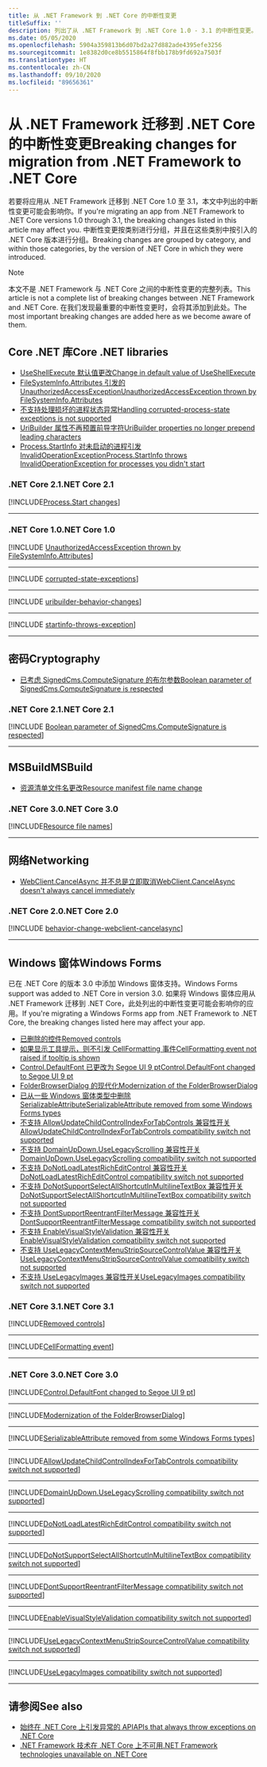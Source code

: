 ```yaml
---
title: 从 .NET Framework 到 .NET Core 的中断性变更
titleSuffix: ''
description: 列出了从 .NET Framework 到 .NET Core 1.0 - 3.1 的中断性变更。
ms.date: 05/05/2020
ms.openlocfilehash: 5904a359813b6d07bd2a27d882ade4395efe3256
ms.sourcegitcommit: 1e8382d0ce8b5515864f8fbb178b9fd692a7503f
ms.translationtype: HT
ms.contentlocale: zh-CN
ms.lasthandoff: 09/10/2020
ms.locfileid: "89656361"
---
```

# <a name="breaking-changes-for-migration-from-net-framework-to-net-core"></a><span data-ttu-id="7d003-103">从 .NET Framework 迁移到 .NET Core 的中断性变更</span><span class="sxs-lookup"><span data-stu-id="7d003-103">Breaking changes for migration from .NET Framework to .NET Core</span></span>

<span data-ttu-id="7d003-104">若要将应用从 .NET Framework 迁移到 .NET Core 1.0 至 3.1，本文中列出的中断性变更可能会影响你。</span><span class="sxs-lookup"><span data-stu-id="7d003-104">If you're migrating an app from .NET Framework to .NET Core versions 1.0 through 3.1, the breaking changes listed in this article may affect you.</span></span> <span data-ttu-id="7d003-105">中断性变更按类别进行分组，并且在这些类别中按引入的 .NET Core 版本进行分组。</span><span class="sxs-lookup"><span data-stu-id="7d003-105">Breaking changes are grouped by category, and within those categories, by the version of .NET Core in which they were introduced.</span></span>

> [!NOTE]
> <span data-ttu-id="7d003-106">本文不是 .NET Framework 与 .NET Core 之间的中断性变更的完整列表。</span><span class="sxs-lookup"><span data-stu-id="7d003-106">This article is not a complete list of breaking changes between .NET Framework and .NET Core.</span></span> <span data-ttu-id="7d003-107">在我们发现最重要的中断性变更时，会将其添加到此处。</span><span class="sxs-lookup"><span data-stu-id="7d003-107">The most important breaking changes are added here as we become aware of them.</span></span>

## <a name="core-net-libraries"></a><span data-ttu-id="7d003-108">Core .NET 库</span><span class="sxs-lookup"><span data-stu-id="7d003-108">Core .NET libraries</span></span>

- [<span data-ttu-id="7d003-109">UseShellExecute 默认值更改</span><span class="sxs-lookup"><span data-stu-id="7d003-109">Change in default value of UseShellExecute</span></span>](#change-in-default-value-of-useshellexecute)
- [<span data-ttu-id="7d003-110">FileSystemInfo.Attributes 引发的 UnauthorizedAccessException</span><span class="sxs-lookup"><span data-stu-id="7d003-110">UnauthorizedAccessException thrown by FileSystemInfo.Attributes</span></span>](#unauthorizedaccessexception-thrown-by-filesysteminfoattributes)
- [<span data-ttu-id="7d003-111">不支持处理损坏的进程状态异常</span><span class="sxs-lookup"><span data-stu-id="7d003-111">Handling corrupted-process-state exceptions is not supported</span></span>](#handling-corrupted-state-exceptions-is-not-supported)
- [<span data-ttu-id="7d003-112">UriBuilder 属性不再预置前导字符</span><span class="sxs-lookup"><span data-stu-id="7d003-112">UriBuilder properties no longer prepend leading characters</span></span>](#uribuilder-properties-no-longer-prepend-leading-characters)
- [<span data-ttu-id="7d003-113">Process.StartInfo 对未启动的进程引发 InvalidOperationException</span><span class="sxs-lookup"><span data-stu-id="7d003-113">Process.StartInfo throws InvalidOperationException for processes you didn't start</span></span>](#processstartinfo-throws-invalidoperationexception-for-processes-you-didnt-start)

### <a name="net-core-21"></a><span data-ttu-id="7d003-114">.NET Core 2.1</span><span class="sxs-lookup"><span data-stu-id="7d003-114">.NET Core 2.1</span></span>

[!INCLUDE[Process.Start changes](~/includes/core-changes/corefx/2.1/process-start-changes.md)]

***

### <a name="net-core-10"></a><span data-ttu-id="7d003-115">.NET Core 1.0</span><span class="sxs-lookup"><span data-stu-id="7d003-115">.NET Core 1.0</span></span>

[!INCLUDE [UnauthorizedAccessException thrown by FileSystemInfo.Attributes](~/includes/core-changes/corefx/1.0/filesysteminfo-attributes-exceptions.md)]

***

[!INCLUDE [corrupted-state-exceptions](~/includes/core-changes/corefx/1.0/corrupted-state-exceptions.md)]

***

[!INCLUDE [uribuilder-behavior-changes](../../../includes/core-changes/corefx/1.0/uribuilder-behavior-changes.md)]

***

[!INCLUDE [startinfo-throws-exception](../../../includes/core-changes/corefx/1.0/startinfo-throws-exception.md)]

***

## <a name="cryptography"></a><span data-ttu-id="7d003-116">密码</span><span class="sxs-lookup"><span data-stu-id="7d003-116">Cryptography</span></span>

- [<span data-ttu-id="7d003-117">已考虑 SignedCms.ComputeSignature 的布尔参数</span><span class="sxs-lookup"><span data-stu-id="7d003-117">Boolean parameter of SignedCms.ComputeSignature is respected</span></span>](#boolean-parameter-of-signedcmscomputesignature-is-respected)

### <a name="net-core-21"></a><span data-ttu-id="7d003-118">.NET Core 2.1</span><span class="sxs-lookup"><span data-stu-id="7d003-118">.NET Core 2.1</span></span>

[!INCLUDE [Boolean parameter of SignedCms.ComputeSignature is respected](~/includes/core-changes/cryptography/2.1/compute-signature-silent-parameter.md)]

***

## <a name="msbuild"></a><span data-ttu-id="7d003-119">MSBuild</span><span class="sxs-lookup"><span data-stu-id="7d003-119">MSBuild</span></span>

- [<span data-ttu-id="7d003-120">资源清单文件名更改</span><span class="sxs-lookup"><span data-stu-id="7d003-120">Resource manifest file name change</span></span>](#resource-manifest-file-name-change)

### <a name="net-core-30"></a><span data-ttu-id="7d003-121">.NET Core 3.0</span><span class="sxs-lookup"><span data-stu-id="7d003-121">.NET Core 3.0</span></span>

[!INCLUDE[Resource file names](~/includes/core-changes/msbuild/3.0/resource-manifest-name.md)]

***

## <a name="networking"></a><span data-ttu-id="7d003-122">网络</span><span class="sxs-lookup"><span data-stu-id="7d003-122">Networking</span></span>

- [<span data-ttu-id="7d003-123">WebClient.CancelAsync 并不总是立即取消</span><span class="sxs-lookup"><span data-stu-id="7d003-123">WebClient.CancelAsync doesn't always cancel immediately</span></span>](#webclientcancelasync-doesnt-always-cancel-immediately)

### <a name="net-core-20"></a><span data-ttu-id="7d003-124">.NET Core 2.0</span><span class="sxs-lookup"><span data-stu-id="7d003-124">.NET Core 2.0</span></span>

[!INCLUDE [behavior-change-webclient-cancelasync](../../../includes/core-changes/networking/2.0/behavior-change-webclient-cancelasync.md)]

***

## <a name="windows-forms"></a><span data-ttu-id="7d003-125">Windows 窗体</span><span class="sxs-lookup"><span data-stu-id="7d003-125">Windows Forms</span></span>

<span data-ttu-id="7d003-126">已在 .NET Core 的版本 3.0 中添加 Windows 窗体支持。</span><span class="sxs-lookup"><span data-stu-id="7d003-126">Windows Forms support was added to .NET Core in version 3.0.</span></span> <span data-ttu-id="7d003-127">如果将 Windows 窗体应用从 .NET Framework 迁移到 .NET Core，此处列出的中断性变更可能会影响你的应用。</span><span class="sxs-lookup"><span data-stu-id="7d003-127">If you're migrating a Windows Forms app from .NET Framework to .NET Core, the breaking changes listed here may affect your app.</span></span>

- [<span data-ttu-id="7d003-128">已删除的控件</span><span class="sxs-lookup"><span data-stu-id="7d003-128">Removed controls</span></span>](#removed-controls)
- [<span data-ttu-id="7d003-129">如果显示工具提示，则不引发 CellFormatting 事件</span><span class="sxs-lookup"><span data-stu-id="7d003-129">CellFormatting event not raised if tooltip is shown</span></span>](#cellformatting-event-not-raised-if-tooltip-is-shown)
- [<span data-ttu-id="7d003-130">Control.DefaultFont 已更改为 Segoe UI 9 pt</span><span class="sxs-lookup"><span data-stu-id="7d003-130">Control.DefaultFont changed to Segoe UI 9 pt</span></span>](#default-control-font-changed-to-segoe-ui-9-pt)
- [<span data-ttu-id="7d003-131">FolderBrowserDialog 的现代化</span><span class="sxs-lookup"><span data-stu-id="7d003-131">Modernization of the FolderBrowserDialog</span></span>](#modernization-of-the-folderbrowserdialog)
- [<span data-ttu-id="7d003-132">已从一些 Windows 窗体类型中删除 SerializableAttribute</span><span class="sxs-lookup"><span data-stu-id="7d003-132">SerializableAttribute removed from some Windows Forms types</span></span>](#serializableattribute-removed-from-some-windows-forms-types)
- [<span data-ttu-id="7d003-133">不支持 AllowUpdateChildControlIndexForTabControls 兼容性开关</span><span class="sxs-lookup"><span data-stu-id="7d003-133">AllowUpdateChildControlIndexForTabControls compatibility switch not supported</span></span>](#allowupdatechildcontrolindexfortabcontrols-compatibility-switch-not-supported)
- [<span data-ttu-id="7d003-134">不支持 DomainUpDown.UseLegacyScrolling 兼容性开关</span><span class="sxs-lookup"><span data-stu-id="7d003-134">DomainUpDown.UseLegacyScrolling compatibility switch not supported</span></span>](#domainupdownuselegacyscrolling-compatibility-switch-not-supported)
- [<span data-ttu-id="7d003-135">不支持 DoNotLoadLatestRichEditControl 兼容性开关</span><span class="sxs-lookup"><span data-stu-id="7d003-135">DoNotLoadLatestRichEditControl compatibility switch not supported</span></span>](#donotloadlatestricheditcontrol-compatibility-switch-not-supported)
- [<span data-ttu-id="7d003-136">不支持 DoNotSupportSelectAllShortcutInMultilineTextBox 兼容性开关</span><span class="sxs-lookup"><span data-stu-id="7d003-136">DoNotSupportSelectAllShortcutInMultilineTextBox compatibility switch not supported</span></span>](#donotsupportselectallshortcutinmultilinetextbox-compatibility-switch-not-supported)
- [<span data-ttu-id="7d003-137">不支持 DontSupportReentrantFilterMessage 兼容性开关</span><span class="sxs-lookup"><span data-stu-id="7d003-137">DontSupportReentrantFilterMessage compatibility switch not supported</span></span>](#dontsupportreentrantfiltermessage-compatibility-switch-not-supported)
- [<span data-ttu-id="7d003-138">不支持 EnableVisualStyleValidation 兼容性开关</span><span class="sxs-lookup"><span data-stu-id="7d003-138">EnableVisualStyleValidation compatibility switch not supported</span></span>](#enablevisualstylevalidation-compatibility-switch-not-supported)
- [<span data-ttu-id="7d003-139">不支持 UseLegacyContextMenuStripSourceControlValue 兼容性开关</span><span class="sxs-lookup"><span data-stu-id="7d003-139">UseLegacyContextMenuStripSourceControlValue compatibility switch not supported</span></span>](#uselegacycontextmenustripsourcecontrolvalue-compatibility-switch-not-supported)
- [<span data-ttu-id="7d003-140">不支持 UseLegacyImages 兼容性开关</span><span class="sxs-lookup"><span data-stu-id="7d003-140">UseLegacyImages compatibility switch not supported</span></span>](#uselegacyimages-compatibility-switch-not-supported)

### <a name="net-core-31"></a><span data-ttu-id="7d003-141">.NET Core 3.1</span><span class="sxs-lookup"><span data-stu-id="7d003-141">.NET Core 3.1</span></span>

[!INCLUDE[Removed controls](~/includes/core-changes/windowsforms/3.1/remove-controls-3.1.md)]

***

[!INCLUDE[CellFormatting event](~/includes/core-changes/windowsforms/3.1/cellformatting-event-not-raised.md)]

***

### <a name="net-core-30"></a><span data-ttu-id="7d003-142">.NET Core 3.0</span><span class="sxs-lookup"><span data-stu-id="7d003-142">.NET Core 3.0</span></span>

[!INCLUDE[Control.DefaultFont changed to Segoe UI 9 pt](~/includes/core-changes/windowsforms/3.0/control-defaultfont-changed.md)]

***

[!INCLUDE[Modernization of the FolderBrowserDialog](~/includes/core-changes/windowsforms/3.0/modernized-folderbrowserdialog.md)]

***

[!INCLUDE[SerializableAttribute removed from some Windows Forms types](~/includes/core-changes/windowsforms/3.0/remove-serializationattribute.md)]

***

[!INCLUDE[AllowUpdateChildControlIndexForTabControls compatibility switch not supported](~/includes/core-changes/windowsforms/3.0/deprecate-allowupdatechildcontrolindexfortabcontrols.md)]

***

[!INCLUDE[DomainUpDown.UseLegacyScrolling compatibility switch not supported](~/includes/core-changes/windowsforms/3.0/deprecate-uselegacyscrolling.md)]

***

[!INCLUDE[DoNotLoadLatestRichEditControl compatibility switch not supported](~/includes/core-changes/windowsforms/3.0/deprecate-donotloadlatestricheditcontrol.md)]

***

[!INCLUDE[DoNotSupportSelectAllShortcutInMultilineTextBox compatibility switch not supported](~/includes/core-changes/windowsforms/3.0/deprecate-donotsupportselectallshortcutinmultilinetextbox.md)]

***

[!INCLUDE[DontSupportReentrantFilterMessage compatibility switch not supported](~/includes/core-changes/windowsforms/3.0/deprecate-dontsupportreentrantfiltermessage.md)]

***

[!INCLUDE[EnableVisualStyleValidation compatibility switch not supported](~/includes/core-changes/windowsforms/3.0/deprecate-enablevisualstylevalidation.md)]

***

[!INCLUDE[UseLegacyContextMenuStripSourceControlValue compatibility switch not supported](~/includes/core-changes/windowsforms/3.0/deprecate-uselegacycontextmenustripsourcecontrolvalue.md)]

***

[!INCLUDE[UseLegacyImages compatibility switch not supported](~/includes/core-changes/windowsforms/3.0/deprecate-uselegacyimages.md)]

***

## <a name="see-also"></a><span data-ttu-id="7d003-143">请参阅</span><span class="sxs-lookup"><span data-stu-id="7d003-143">See also</span></span>

- [<span data-ttu-id="7d003-144">始终在 .NET Core 上引发异常的 API</span><span class="sxs-lookup"><span data-stu-id="7d003-144">APIs that always throw exceptions on .NET Core</span></span>](unsupported-apis.md)
- [<span data-ttu-id="7d003-145">.NET Framework 技术在 .NET Core 上不可用</span><span class="sxs-lookup"><span data-stu-id="7d003-145">.NET Framework technologies unavailable on .NET Core</span></span>](../porting/net-framework-tech-unavailable.md)
